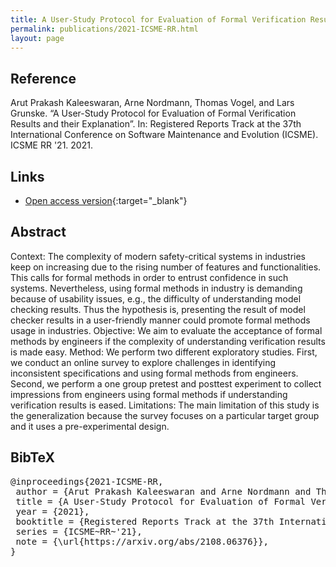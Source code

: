 ```yaml
---
title: A User-Study Protocol for Evaluation of Formal Verification Results and their Explanation
permalink: publications/2021-ICSME-RR.html
layout: page
---
```


## Reference
Arut Prakash Kaleeswaran, Arne Nordmann, Thomas Vogel, and Lars Grunske. “A User-Study Protocol for Evaluation of Formal Verification Results and their Explanation”. In: Registered Reports Track at the 37th International Conference on Software Maintenance and Evolution (ICSME). ICSME RR '21. 2021.

## Links
* [Open access version](https://arxiv.org/abs/2108.06376){:target="_blank"}

## Abstract
Context: The complexity of modern safety-critical systems in industries keep on increasing due to the rising number of features and functionalities. This calls for formal methods in order to entrust confidence in such systems. Nevertheless, using formal methods in industry is demanding because of usability issues, e.g., the difficulty of understanding model checking results. Thus the hypothesis is, presenting the result of model checker results in a user-friendly manner could promote formal methods usage in industries. Objective: We aim to evaluate the acceptance of formal methods by engineers if the complexity of understanding verification results is made easy. Method: We perform two different exploratory studies. First, we conduct an online survey to explore challenges in identifying inconsistent specifications and using formal methods from engineers. Second, we perform a one group pretest and posttest experiment to collect impressions from engineers using formal methods if understanding verification results is eased. Limitations: The main limitation of this study is the generalization because the survey focuses on a particular target group and it uses a pre-experimental design.

## BibTeX

<div class="bibtex">
<pre>@inproceedings{2021-ICSME-RR,
 author = {Arut Prakash Kaleeswaran and Arne Nordmann and Thomas Vogel and Lars Grunske},
 title = {A User-Study Protocol for Evaluation of Formal Verification Results and their Explanation},
 year = {2021},
 booktitle = {Registered Reports Track at the 37th International Conference on Software Maintenance and Evolution (ICSME)},
 series = {ICSME~RR~'21},
 note = {\url{https://arxiv.org/abs/2108.06376}},
}</pre>
</div>
